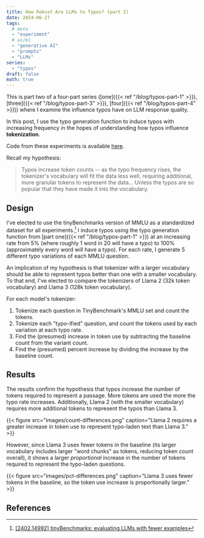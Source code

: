```yaml
---
title: How Robust Are LLMs to Typos? (part 2)
date: 2024-06-27
tags:
  # meta
  - "experiment"
  # ai/ml
  - "generative AI"
  - "prompts"
  - "LLMs"
series:
  - "typos"
draft: false
math: true
---
```


This is part two of a four-part series ([one]({{< ref "/blog/typos-part-1" >}}),
[three]({{< ref "/blog/typos-part-3" >}}), [four]({{< ref "/blog/typos-part-4" >}})) where I examine the influence
typos have on LLM response quality.

In this post, I use the typo generation function to induce typos with increasing frequency in the hopes of
understanding how typos influence **tokenization**.

Code from these experiments is available
[here](https://github.com/ahgraber/AIMLbling-about/tree/main/experiments/typos).

Recall my hypothesis:

> Typos increase token counts -- as the typo frequency rises, the tokenizer's vocabulary will fit the data less well,
> requiring additional, more granular tokens to represent the data... Unless the typos are so popular that they have
> made it into the vocabulary.

## Design

I've elected to use the tinyBenchmarks version of MMLU as a standardized dataset for all experiments.[^tinybench] I
induce typos using the typo generation function from [part one]({{< ref "/blog/typos-part-1" >}}) at an increasing rate
from 5% (where roughly 1 word in 20 will have a typo) to 100% (approximately every word will have a typo). For each
rate, I generate 5 different typo variations of each MMLU question.

An implication of my hypothesis is that tokenizer with a larger vocabulary should be able to represent typos better
than one with a smaller vocabulary. To that end, I've elected to compare the tokenizers of Llama 2 (32k token
vocabulary) and Llama 3 (128k token vocabulary).

For each model's tokenizer:

1. Tokenize each question in TinyBenchmark's MMLU set and count the tokens.
2. Tokenize each "typo-ified" question, and count the tokens used by each variation at each typo rate.
3. Find the (presumed) increase in token use by subtracting the baseline count from the variant count.
4. Find the (presumed) percent increase by dividing the increase by the baseline count.

## Results

The results confirm the hypothesis that typos increase the number of tokens required to represent a passage. More
tokens are used the more the typo rate increases. Additionally, Llama 2 (with the smaller vocabulary) requires more
additional tokens to represent the typos than Llama 3.

{{< figure
  src="images/count-differences.png"
  caption="Llama 2 requires a greater increase in token use to represent typo-laden text than Llama 3." >}}

However, since Llama 3 uses fewer tokens in the baseline (its larger vocabulary includes larger "word chunks" as
tokens, reducing token count overall), it shows a larger _proportional_ increase in the number of tokens required to
represent the typo-laden questions.

{{< figure
  src="images/pct-differences.png"
  caption="Llama 3 uses fewer tokens in the baseline, so the token use increase is proportionally larger." >}}

## References

[^tinybench]: [[2402.14992] tinyBenchmarks: evaluating LLMs with fewer examples](https://arxiv.org/abs/2402.14992)

